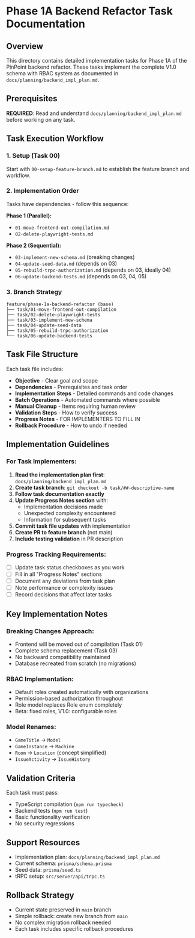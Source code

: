 # Phase 1A Backend Refactor Task Documentation

## Overview

This directory contains detailed implementation tasks for Phase 1A of the PinPoint backend refactor. These tasks implement the complete V1.0 schema with RBAC system as documented in `docs/planning/backend_impl_plan.md`.

## Prerequisites

**REQUIRED**: Read and understand `docs/planning/backend_impl_plan.md` before working on any task.

## Task Execution Workflow

### 1. Setup (Task 00)

Start with `00-setup-feature-branch.md` to establish the feature branch and workflow.

### 2. Implementation Order

Tasks have dependencies - follow this sequence:

**Phase 1 (Parallel):**

- `01-move-frontend-out-compilation.md`
- `02-delete-playwright-tests.md`

**Phase 2 (Sequential):**

- `03-implement-new-schema.md` (breaking changes)
- `04-update-seed-data.md` (depends on 03)
- `05-rebuild-trpc-authorization.md` (depends on 03, ideally 04)
- `06-update-backend-tests.md` (depends on 03, 04, 05)

### 3. Branch Strategy

```
feature/phase-1a-backend-refactor (base)
├── task/01-move-frontend-out-compilation
├── task/02-delete-playwright-tests
├── task/03-implement-new-schema
├── task/04-update-seed-data
├── task/05-rebuild-trpc-authorization
└── task/06-update-backend-tests
```

## Task File Structure

Each task file includes:

- **Objective** - Clear goal and scope
- **Dependencies** - Prerequisites and task order
- **Implementation Steps** - Detailed commands and code changes
- **Batch Operations** - Automated commands where possible
- **Manual Cleanup** - Items requiring human review
- **Validation Steps** - How to verify success
- **Progress Notes** - FOR IMPLEMENTERS TO FILL IN
- **Rollback Procedure** - How to undo if needed

## Implementation Guidelines

### For Task Implementers:

1. **Read the implementation plan first**: `docs/planning/backend_impl_plan.md`
2. **Create task branch**: `git checkout -b task/##-descriptive-name`
3. **Follow task documentation exactly**
4. **Update Progress Notes section** with:
   - Implementation decisions made
   - Unexpected complexity encountered
   - Information for subsequent tasks
5. **Commit task file updates** with implementation
6. **Create PR to feature branch** (not main)
7. **Include testing validation** in PR description

### Progress Tracking Requirements:

- [ ] Update task status checkboxes as you work
- [ ] Fill in all "Progress Notes" sections
- [ ] Document any deviations from task plan
- [ ] Note performance or complexity issues
- [ ] Record decisions that affect later tasks

## Key Implementation Notes

### Breaking Changes Approach:

- Frontend will be moved out of compilation (Task 01)
- Complete schema replacement (Task 03)
- No backward compatibility maintained
- Database recreated from scratch (no migrations)

### RBAC Implementation:

- Default roles created automatically with organizations
- Permission-based authorization throughout
- Role model replaces Role enum completely
- Beta: fixed roles, V1.0: configurable roles

### Model Renames:

- `GameTitle` → `Model`
- `GameInstance` → `Machine`
- `Room` → `Location` (concept simplified)
- `IssueActivity` → `IssueHistory`

## Validation Criteria

Each task must pass:

- TypeScript compilation (`npm run typecheck`)
- Backend tests (`npm run test`)
- Basic functionality verification
- No security regressions

## Support Resources

- Implementation plan: `docs/planning/backend_impl_plan.md`
- Current schema: `prisma/schema.prisma`
- Seed data: `prisma/seed.ts`
- tRPC setup: `src/server/api/trpc.ts`

## Rollback Strategy

- Current state preserved in `main` branch
- Simple rollback: create new branch from `main`
- No complex migration rollback needed
- Each task includes specific rollback procedures
